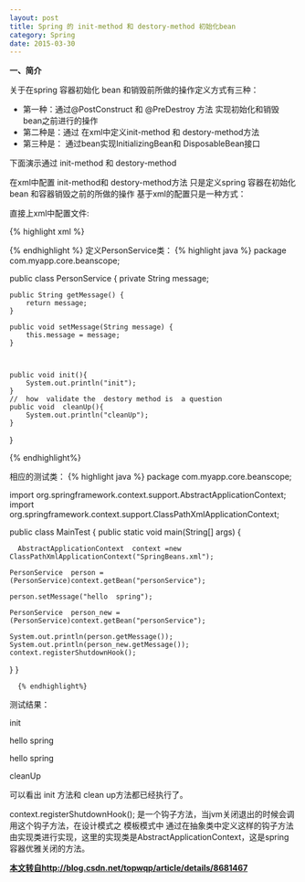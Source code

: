 ```yaml
---
layout: post
title: Spring 的 init-method 和 destory-method 初始化bean
category: Spring
date: 2015-03-30
---
```


**一、简介**

关于在spring  容器初始化 bean 和销毁前所做的操作定义方式有三种：

* 第一种：通过@PostConstruct 和 @PreDestroy 方法 实现初始化和销毁bean之前进行的操作
* 第二种是：通过 在xml中定义init-method 和  destory-method方法
* 第三种是： 通过bean实现InitializingBean和 DisposableBean接口

下面演示通过  init-method 和 destory-method

<!-- more --> 


在xml中配置 init-method和 destory-method方法
只是定义spring 容器在初始化bean 和容器销毁之前的所做的操作
基于xml的配置只是一种方式：

直接上xml中配置文件:

 {% highlight xml %}

   <bean id="personService" class="com.myapp.core.beanscope.PersonService" scope="singleton"  init-method="init"  destroy-method="cleanUp">
   
   </bean>
 {% endhighlight %}
 定义PersonService类：
  {% highlight java %}
  package com.myapp.core.beanscope;


public class PersonService  {
   private String  message;

	public String getMessage() {
		return message;
	}
	
	public void setMessage(String message) {
		this.message = message;
	}
   

	
	public void init(){
		System.out.println("init");
	}
	//  how  validate the  destory method is  a question
	public void  cleanUp(){
		System.out.println("cleanUp");
	}
}

  {% endhighlight%}

  相应的测试类：
    {% highlight java %}
    package com.myapp.core.beanscope;

import org.springframework.context.support.AbstractApplicationContext;
import org.springframework.context.support.ClassPathXmlApplicationContext;

public class MainTest {
  public static void main(String[] args) {
	  
	  AbstractApplicationContext  context =new  ClassPathXmlApplicationContext("SpringBeans.xml");
	
	PersonService  person = (PersonService)context.getBean("personService");
	
	person.setMessage("hello  spring");
	
	PersonService  person_new = (PersonService)context.getBean("personService");
	
	System.out.println(person.getMessage());
	System.out.println(person_new.getMessage());
	context.registerShutdownHook();

	
}
} 

      {% endhighlight%}

测试结果：

init

hello  spring

hello  spring

cleanUp

可以看出 init 方法和 clean up方法都已经执行了。

context.registerShutdownHook(); 是一个钩子方法，当jvm关闭退出的时候会调用这个钩子方法，在设计模式之 模板模式中 通过在抽象类中定义这样的钩子方法由实现类进行实现，这里的实现类是AbstractApplicationContext，这是spring 容器优雅关闭的方法。

**[本文转自http://blog.csdn.net/topwqp/article/details/8681467](http://blog.csdn.net/topwqp/article/details/8681467)**